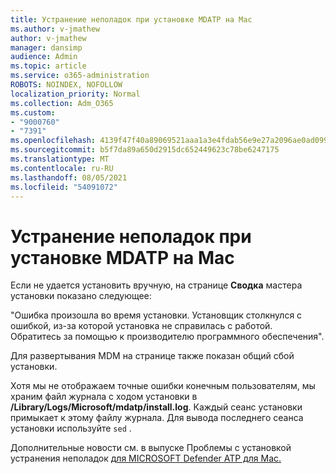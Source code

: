 ```yaml
---
title: Устранение неполадок при установке MDATP на Mac
ms.author: v-jmathew
author: v-jmathew
manager: dansimp
audience: Admin
ms.topic: article
ms.service: o365-administration
ROBOTS: NOINDEX, NOFOLLOW
localization_priority: Normal
ms.collection: Adm_O365
ms.custom:
- "9000760"
- "7391"
ms.openlocfilehash: 4139f47f40a89069521aaa1a3e4fdab56e9e27a2096ae0ad099be827f60d51fc
ms.sourcegitcommit: b5f7da89a650d2915dc652449623c78be6247175
ms.translationtype: MT
ms.contentlocale: ru-RU
ms.lasthandoff: 08/05/2021
ms.locfileid: "54091072"
---
```

# <a name="troubleshoot-mdatp-installation-problems-on-a-mac"></a>Устранение неполадок при установке MDATP на Mac

Если не удается установить вручную, на странице **Сводка** мастера установки показано следующее:

"Ошибка произошла во время установки. Установщик столкнулся с ошибкой, из-за которой установка не справилась с работой. Обратитесь за помощью к производителю программного обеспечения".

Для развертывания MDM на странице также показан общий сбой установки.

Хотя мы не отображаем точные ошибки конечным пользователям, мы храним файл журнала с ходом установки в **/Library/Logs/Microsoft/mdatp/install.log**. Каждый сеанс установки примыкает к этому файлу журнала. Для вывода последнего сеанса установки используйте `sed` .

Дополнительные новости см. в выпуске Проблемы с установкой устранения неполадок [для MICROSOFT Defender ATP для Mac.](https://go.microsoft.com/fwlink/?linkid=2144615)
